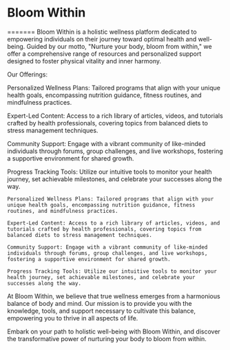 # Bloom Within
=======
Bloom Within is a holistic wellness platform dedicated to empowering individuals on their journey toward optimal health and well-being. Guided by our motto, "Nurture your body, bloom from within," we offer a comprehensive range of resources and personalized support designed to foster physical vitality and inner harmony.

Our Offerings:

Personalized Wellness Plans: Tailored programs that align with your unique health goals, encompassing nutrition guidance, fitness routines, and mindfulness practices.

Expert-Led Content: Access to a rich library of articles, videos, and tutorials crafted by health professionals, covering topics from balanced diets to stress management techniques.

Community Support: Engage with a vibrant community of like-minded individuals through forums, group challenges, and live workshops, fostering a supportive environment for shared growth.

Progress Tracking Tools: Utilize our intuitive tools to monitor your health journey, set achievable milestones, and celebrate your successes along the way.

    Personalized Wellness Plans: Tailored programs that align with your unique health goals, encompassing nutrition guidance, fitness routines, and mindfulness practices.

    Expert-Led Content: Access to a rich library of articles, videos, and tutorials crafted by health professionals, covering topics from balanced diets to stress management techniques.

    Community Support: Engage with a vibrant community of like-minded individuals through forums, group challenges, and live workshops, fostering a supportive environment for shared growth.

    Progress Tracking Tools: Utilize our intuitive tools to monitor your health journey, set achievable milestones, and celebrate your successes along the way.

At Bloom Within, we believe that true wellness emerges from a harmonious balance of body and mind. Our mission is to provide you with the knowledge, tools, and support necessary to cultivate this balance, empowering you to thrive in all aspects of life.

Embark on your path to holistic well-being with Bloom Within, and discover the transformative power of nurturing your body to bloom from within.

